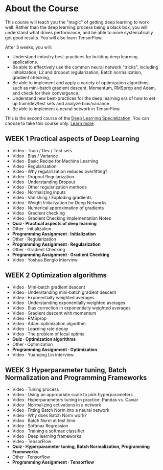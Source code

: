 # About the Course
This course will teach you the "magic" of getting deep learning to work well. Rather than the deep learning process being a black box, you will understand what drives performance, and be able to more systematically get good results. You will also learn TensorFlow. 

After 3 weeks, you will: 
- Understand industry best-practices for building deep learning applications. 
- Be able to effectively use the common neural network "tricks", including initialization, L2 and dropout regularization, Batch normalization, gradient checking, 
- Be able to implement and apply a variety of optimization algorithms, such as mini-batch gradient descent, Momentum, RMSprop and Adam, and check for their convergence. 
- Understand new best-practices for the deep learning era of how to set up train/dev/test sets and analyze bias/variance
- Be able to implement a neural network in TensorFlow. 

This is the second course of the [Deep Learning Specialization](https://www.coursera.org/specializations/deep-learning).
You can choose to take this course only. [Learn more](https://www.coursera.org/learn/deep-neural-network).

## WEEK 1 Practical aspects of Deep Learning
- 	Video · Train / Dev / Test sets
- 	Video · Bias / Variance
- 	Video · Basic Recipe for Machine Learning
- 	Video · Regularization
- 	Video · Why regularization reduces overfitting?
- 	Video · Dropout Regularization
- 	Video · Understanding Dropout
- 	Video · Other regularization methods
- 	Video · Normalizing inputs
- 	Video · Vanishing / Exploding gradients
- 	Video · Weight Initialization for Deep Networks
- 	Video · Numerical approximation of gradients
- 	Video · Gradient checking
- 	Video · Gradient Checking Implementation Notes
- 	**Quiz · Practical aspects of deep learning**
- 	Other · Initialization
- 	**Programming Assignment · Initialization**
- 	Other · Regularization
- 	**Programming Assignment · Regularization**
- 	Other · Gradient Checking
- 	**Programming Assignment · Gradient Checking**
- 	Video · Yoshua Bengio interview
## WEEK 2	Optimization algorithms
- 	Video · Mini-batch gradient descent
- 	Video · Understanding mini-batch gradient descent
- 	Video · Exponentially weighted averages
- 	Video · Understanding exponentially weighted averages
- 	Video · Bias correction in exponentially weighted averages
- 	Video · Gradient descent with momentum
- 	Video · RMSprop
- 	Video · Adam optimization algorithm
- 	Video · Learning rate decay
- 	Video · The problem of local optima
- 	**Quiz · Optimization algorithms**
- 	Other · Optimization
- 	**Programming Assignment · Optimization**
- 	Video · Yuanqing Lin interview
## WEEK 3	Hyperparameter tuning, Batch Normalization and Programming Frameworks
- 	Video · Tuning process
- 	Video · Using an appropriate scale to pick hyperparameters
- 	Video · Hyperparameters tuning in practice: Pandas vs. Caviar
- 	Video · Normalizing activations in a network
- 	Video · Fitting Batch Norm into a neural network
- 	Video · Why does Batch Norm work?
- 	Video · Batch Norm at test time
- 	Video · Softmax Regression
- 	Video · Training a softmax classifier
- 	Video · Deep learning frameworks
- 	Video · TensorFlow
- 	**Quiz · Hyperparameter tuning, Batch Normalization, Programming Frameworks**
- 	Other · Tensorflow
- 	**Programming Assignment · Tensorflow**
